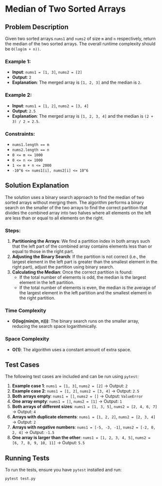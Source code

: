 # Median of Two Sorted Arrays

## Problem Description
Given two sorted arrays `nums1` and `nums2` of size `m` and `n` respectively, return the median of the two sorted arrays. The overall runtime complexity should be `O(log(m + n))`.

### Example 1:
- **Input**: `nums1 = [1, 3]`, `nums2 = [2]`
- **Output**: `2`
- **Explanation**: The merged array is `[1, 2, 3]` and the median is `2`.

### Example 2:
- **Input**: `nums1 = [1, 2]`, `nums2 = [3, 4]`
- **Output**: `2.5`
- **Explanation**: The merged array is `[1, 2, 3, 4]` and the median is `(2 + 3) / 2 = 2.5`.

### Constraints:
- `nums1.length == m`
- `nums2.length == n`
- `0 <= m <= 1000`
- `0 <= n <= 1000`
- `1 <= m + n <= 2000`
- `-10^6 <= nums1[i], nums2[i] <= 10^6`

## Solution Explanation
The solution uses a binary search approach to find the median of two sorted arrays without merging them. The algorithm performs a binary search on the smaller of the two arrays to find the correct partition that divides the combined array into two halves where all elements on the left are less than or equal to all elements on the right.

### Steps:
1. **Partitioning the Arrays**: We find a partition index in both arrays such that the left part of the combined array contains elements less than or equal to those in the right part.
2. **Adjusting the Binary Search**: If the partition is not correct (i.e., the largest element in the left part is greater than the smallest element in the right part), adjust the partition using binary search.
3. **Calculating the Median**: Once the correct partition is found:
   - If the total number of elements is odd, the median is the largest element in the left partition.
   - If the total number of elements is even, the median is the average of the largest element in the left partition and the smallest element in the right partition.

### Time Complexity
- **O(log(min(m, n)))**: The binary search runs on the smaller array, reducing the search space logarithmically.

### Space Complexity
- **O(1)**: The algorithm uses a constant amount of extra space.

## Test Cases
The following test cases are included and can be run using `pytest`:

1. **Example case 1**: `nums1 = [1, 3]`, `nums2 = [2]` -> Output: `2`
2. **Example case 2**: `nums1 = [1, 2]`, `nums2 = [3, 4]` -> Output: `2.5`
3. **Both arrays empty**: `nums1 = []`, `nums2 = []` -> Output: `ValueError`
4. **One array empty**: `nums1 = []`, `nums2 = [1]` -> Output: `1`
5. **Both arrays of different sizes**: `nums1 = [1, 3, 5]`, `nums2 = [2, 4, 6, 7]` -> Output: `4`
6. **Arrays with duplicate elements**: `nums1 = [1, 2, 2]`, `nums2 = [2, 3, 4]` -> Output: `2`
7. **Arrays with negative numbers**: `nums1 = [-5, -3, -1]`, `nums2 = [-2, 0, 2, 4]` -> Output: `-1.5`
8. **One array is larger than the other**: `nums1 = [1, 2, 3, 4, 5]`, `nums2 = [6, 7, 8, 9, 10, 11]` -> Output: `5.5`

## Running Tests

To run the tests, ensure you have `pytest` installed and run:

```bash
pytest test.py
```